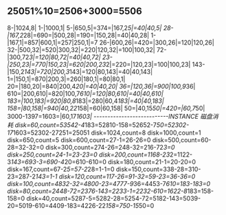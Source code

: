 25051%10=2506+3000=5506
-----------------------------------------
8-|1024,8|
1-|1000,1|
5-|650,5|=374=|167,2*5|=40|40,5|
28-|167,2*28|=690=|500,28|=190=|150,28|=40|40,28|
1-|167,1|=857|600,1|=257|250,1|=7
26-|600,26|=420=|300,26|=120|120,26|
32-|500,32|=520|300,32|=220|120,32|=100|100,32|
72-|300,72*3|=120|80,72|=40|40,72|
23-|250,23|=770|150,23|=620|200,23*2|=220=|120,23|=100|100,23|
143-|150,2*143|=720|200,3*143|=120|80,143|=40|40,143|
1=|150,1|=870|200,3|=260|180,1|=80|80,1|
20=|180,20|=840|200,4*20|=40|40,20|
36=|120,36|=900|100,9*36|
610=|200,610|=820|100,7*610|=120|80,610|=40|40,610|
183=|100,183|=920|80,8*183|=280|60,4*183|=40|40,183|
158=|80,158|=940|40,22*158|=60|60,158|
50=|40,15*50|=420=|60,7*50|
3000-1397=1603=|60,17*1603|
---------------------------INSTANCE 磁盘消耗 
disk=60,count=53542-4*183=52810-158=52652-7*50=52302-17*1603=52302-27251=25051
disk=1024,count=8
disk=1000,count=1
disk=650,count=5
disk=600,count=27-1=26-26=0
disk=500,count=60-28=32-32=0
disk=300,count=274-26=248-32=216-72*3=0
disk=250,count=24-1=23-23=0
disk=200,count=1168-23*2=1122-3*143=693-3=690-4*20=610-610=0
disk=180,count=21-1=20-20=0
disk=167,count=67-2*5=57-2*28=1-1=0
disk=150,count=338-28=310-23=287-2*143=1-1
disk=120,count=117-26=91-32=59-23=36-36=0
disk=100,count=4832-32=4800-23=4777-9*36=4453-7*610=183-183=0
disk=80,count=2448-72=2376-143=2233-1=2232-610=1622-8*183=158-158=0
disk=40,count=5287-5=5282-28=5254-72=5182-143=5039-20=5019-610=4409-183=4226-22*158=750-15*50=0


